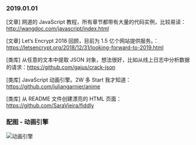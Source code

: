 ### 2019.01.01

[文章] 网道的 JavaScript 教程，所有章节都带有大量的代码实例，比较易读：<http://wangdoc.com/javascript/index.html>

[文章] Let’s Encrypt 2018 回顾，目前为 1.5 亿个网站提供服务。：<https://letsencrypt.org/2018/12/31/looking-forward-to-2019.html>

[类库] 从任意的文本中提取 JSON 对象，想法很好，比如从线上日志中分析数据的请求：<https://github.com/gajus/crack-json>

[类库] JavaScript 动画引擎。2W 多 Start 我才知道：<https://github.com/juliangarnier/anime>

[类库] 从 README 文件创建漂亮的 HTML 页面：<https://github.com/SaraVieira/fiddly>

### 配图 - 动画引擎
![动画引擎](https://camo.githubusercontent.com/71011d7f50af966d2ed40066c2cb9f2d48f6a9cd/687474703a2f2f616e696d656a732e636f6d2f646f63756d656e746174696f6e2f6173736574732f696d672f726561646d652f616e696d2d706172616d65746572732e676966)
